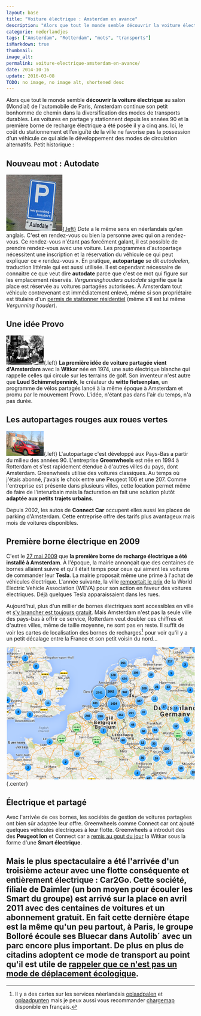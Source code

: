 ```yaml
---
layout: base
title: "Voiture éléctrique : Amsterdam en avance"
description: "Alors que tout le monde semble découvrir la voiture électrique au salon (Mondial) de l'automobile de Paris, Amsterdam continue son petit bonhomme de chemin da"
categorie: nederlandjes
tags: ["Amsterdam", "Rotterdam", "mots", "transports"]
isMarkdown: true
thumbnail: 
image_alt: 
permalink: voiture-electrique-amsterdam-en-avance/
date: 2014-10-16
update: 2016-03-08
TODO: no image, no image alt, shortened desc
---
```


Alors que tout le monde semble **découvrir la voiture électrique** au salon (Mondial) de l'automobile de Paris, Amsterdam continue son petit bonhomme de chemin dans la diversification des modes de transports durables. Les voitures en partage y stationnent depuis les années 90 et la première borne de recharge électrique a été posée il y a cinq ans. Ici, le coût du stationnement et l’exiguïté de la ville ne favorise pas la possession d'un véhicule ce qui aide le développement des modes de circulation alternatifs. Petit historique :

## Nouveau mot : Autodate
[![Panneau cc-by-nc Jean-Baptiste Perrin](parking-autodate-vergunninghouders.jpg){.left}](https://www.flickr.com/photos/8180195@N07/3297653051)
*Date* a le même sens en néerlandais qu'en anglais. C'est en rendez-vous ou bien la personne avec qui on a rendez-vous. Ce rendez-vous n'étant pas forcément galant, il est possible de prendre rendez-vous avec une voiture. Les programmes d'autopartage nécessitent une inscription et la réservation du véhicule ce qui peut expliquer ce « rendez-vous ». En pratique, **autopartage** se dit *autodeelen*, traduction littérale qui est aussi utilisée. Il est cependant nécessaire de connaitre ce que veut dire **autodate** parce que c'est ce mot qui figure sur les emplacement réservés. *Vergunninghouders autodate* signifie que la place est réservée au voitures partagées autorisées. À Amsterdam tout véhicule contrevenant est immédiatement enlevé, même si son propriétaire est titulaire d'un [permis de stationner résidentiel](/la-parking-residentiel) (même s'il est lui même *Vergunning houder*).

## Une idée Provo
![La ministre des transports Irene Vorrink effectue le premier voyage en witcar, la première voiture en partage au monde en (1974)](Verkeersminister_Irene_Vorrink_en_wethouder_Brautigam_maken_de_eerste_rit_in_een_witkar__over_de_Prinsengracht_in_Amster_-_SFA001007849_t.jpg){.left}
**La première idée de voiture partagée vient d'Amsterdam** avec la **Witkar** née en 1974, une auto électrique blanche qui rappelle celles qui circule sur les terrains de golf. Son inventeur n'est autre que **Luud Schimmelpennink**, le créateur du **witte fietsenplan**, un programme de vélos partagés lancé à la même époque à Amsterdam et promu par le mouvement Provo. L'idée, n'étant pas dans l'air du temps, n'a pas durée.

## Les autopartages rouges aux roues vertes
![Peugeot 107 de Greenwheels sur sa place de stationnement](Peugeot-107-Greenwheels-DP_t.jpg){.left}
L'autopartage c'est développé aux Pays-Bas a partir du milieu des années 90. L'entreprise **Greenwheels** est née en 1994 à Rotterdam et s'est rapidement étendue à d'autres villes du pays, dont Amsterdam. Greenwheels utilise des voitures classiques. Au temps où j'étais abonné, j'avais le choix entre une Peugeot 106 et une 207. Comme l'entreprise est présente dans plusieurs villes, cette location permet même de faire de l'interurbain mais la facturation en fait une solution plutôt **adaptée aux petits trajets urbains**.

Depuis 2002, les autos de **Connect Car** occupent elles aussi les places de parking d'Amsterdam. Cette entreprise offre des tarifs plus avantageux mais mois de voitures disponibles.

## Première borne électrique en 2009
C'est le [27 mai 2009](http://www.verkeersnet.nl/1492/amsterdam-neemt-eerste-oplaadpunt-en-eerste-elektrische-personenauto%E2%80%99s-in-gebruik/) que **la première borne de recharge électrique a été installé à Amsterdam**. À l'époque, la mairie annonçait que des centaines de bornes allaient suivre et qu'il était temps pour ceux qui aiment les voitures de commander leur **Tesla**. La mairie proposait même une prime à l'achat de véhicules électrique. L'année suivante, la ville [remportait le prix](http://www.mobilite-durable.org/innover-pour-demain/villes-durables/vehicule-electrique--amsterdam-recompensee.html) de la World Electric Vehicle Association (WEVA) pour son action en faveur des voitures électriques. Déjà quelques Tesla apparaissaient dans les rues.

Aujourd'hui, plus d'un millier de bornes électriques sont accessibles en ville et [s'y brancher est toujours gratuit](http://www.amsterdam.nl/parkeren-verkeer/amsterdam-elektrisch/opladen/oplaadpunten/). Mais Amsterdam n'est pas la seule ville des pays-bas à offrir ce service, Rotterdam veut doubler ces chiffres et d'autres villes, même de taille moyenne, ne sont pas en reste. Il suffit de voir les cartes de localisation des bornes de recharges[^1] pour voir qu'il y a un petit décalage entre la France et son petit voisin du nord...

![carte des stations de recharge en Europe](station-recharge-oplaadpunten.png){.center}

## Électrique et partagé
Avec l'arrivée de ces bornes, les sociétés de gestion de voitures partagées ont bien sûr adaptée leur offre. Greenwheels comme Connect car ont ajouté quelques véhicules électriques à leur flotte. Greenwheels a introduit des des **Peugeot Ion** et Connect car a [remis au gout du jour](http://www.witkar.nl/content/lokaties) la Witkar sous la forme d'une **Smart électrique**.

Mais le plus spectaculaire a été l'arrivée d'un troisième acteur avec une flotte conséquente et entièrement électrique : **Car2Go**. Cette société, filiale de Daimler (un bon moyen pour écouler les Smart du groupe) est arrivé sur la place en avril 2011 avec des centaines de voitures et un abonnement gratuit. En fait cette dernière étape est la même qu'un peu partout, à Paris, le groupe Bolloré écoule ses **Bluecar** dans **Autolib´** avec un parc encore plus important. De plus en plus de citadins adoptent ce mode de transport au point qu'il est utile de [rappeler que ce n'est pas un mode de déplacement écologique](http://www.lemonde.fr/planete/article/2014/06/26/publicite-la-voiture-electrique-n-est-pas-ecologique_4445251_3244.html).
---
[^1]: Il y a des cartes sur les services néerlandais [oplaadpalen](http://www.oplaadpalen.nl/) et [oplaadpunten](https://www.oplaadpunten.nl/) mais je peux aussi vous recommander [chargemap](http://chargemap.com/) disponible en français.
<!-- post notes:
gratis
http://www.amsterdam.nl/parkeren-verkeer/amsterdam-elektrisch/opladen/oplaadpunten/ 
http://www.verkeersnet.nl/1492/amsterdam-neemt-eerste-oplaadpunt-en-eerste-elektrische-personenauto%E2%80%99s-in-gebruik/ 
http://www.oplaadpalen.nl/ https://www.oplaadpunten.nl/ 
http://chargemap.com/ 
http://www.mobilite-durable.org/innover-pour-demain/villes-durables/vehicule-electrique--amsterdam-recompensee.html 
http://www.breezcar.com/actualites/article/4000-bornes-de-recharge-aux-Pays-Bas 
http://flickrhivemind.net/Tags/autodate/Interesting
--->
